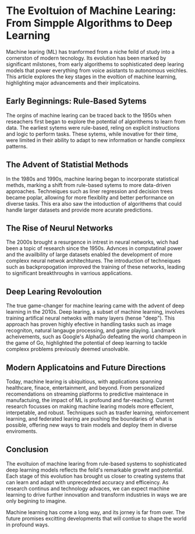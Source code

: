 # The Evoltuion of Machine Learing: From Simpple Algorithms to Deep Learning

Machine learing (ML) has tranformed from a niche feild of study into a cornerston of modern tecnology. Its evolution has been marked by significant milstones, from early algorithems to sophisticated deep learing models that power everything from voice asistants to autonomous veichles. This article explores the key stages in the evoltion of machine learning, highlighting major advancements and their implicatoins.

## Early Beginnings: Rule-Based Sytems

The orgins of machine learing can be traced back to the 1950s when reseachers first began to explore the potential of algorithems to learn from data. The earliest sytems were rule-based, reling on explicit instructions and logic to perform tasks. These sytems, while inovative for their time, were limited in their ability to adapt to new information or handle complexx patterns.

## The Advent of Statistial Methods

In the 1980s and 1990s, machine learing began to incorporate statistical methds, marking a shift from rule-based sytems to more data-driven approaches. Techneiques such as liner regression and decision trees became poplar, allowing for more flexiblity and better performance on diverse tasks. This era also saw the intoduction of algorithems that could handle larger datasets and provide more acurate predictions.

## The Rise of Neurul Networks

The 2000s brought a resurgence in intrest in neural networks, wich had been a topic of research since the 1950s. Advnces in computatinal power and the availbility of large datasets enabled the development of more complexx neural netwok architechtures. The introduction of techneiques such as backpropogation improved the training of these networks, leading to significant breakthroughs in varrious applications.

## Deep Learing Revoloution

The true game-changer for machine learing came with the advent of deep learning in the 2010s. Deep learing, a subset of machine learning, involves training artifical neural netwoks with many layers (hense "deep"). This approach has proven highly efective in handling tasks such as image recogniton, natural langauge processing, and game playing. Landmark acheivements, such as Google's AlphaGo defeating the world champeon in the game of Go, highlighted the potential of deep learning to tackle complexx problems previously deemed unsolvable.

## Modern Applicatoins and Future Directions

Today, machine learing is ubiquitious, with applications spanning healthcare, finace, entertainment, and beyond. From personalized recomendations on streaming platforms to predictive maintenace in manufactuing, the impact of ML is profound and far-reaching. Current research focusses on making machine learing models more effecient, interpetable, and robust. Techniques such as trasfer learning, reinforcement learning, and federated learing are pushing the boundaries of what is possible, offering new ways to train models and deploy them in diverse enviroments.

## Conclusion

The evoltuion of machine learing from rule-based systems to sophisticated deep learning models reflects the feild's remarkable growht and potential. Each stage of this evolution has brought us closer to creating systems that can learn and adapt with unprecednted accuracy and efficeincy. As research continus and technology advaces, we can expect machine learning to drive further innovation and transform industries in ways we are only begining to imagine.

Machine learning has come a long way, and its jorney is far from over. The future promises excitting developments that will contiue to shape the world in profound ways.
